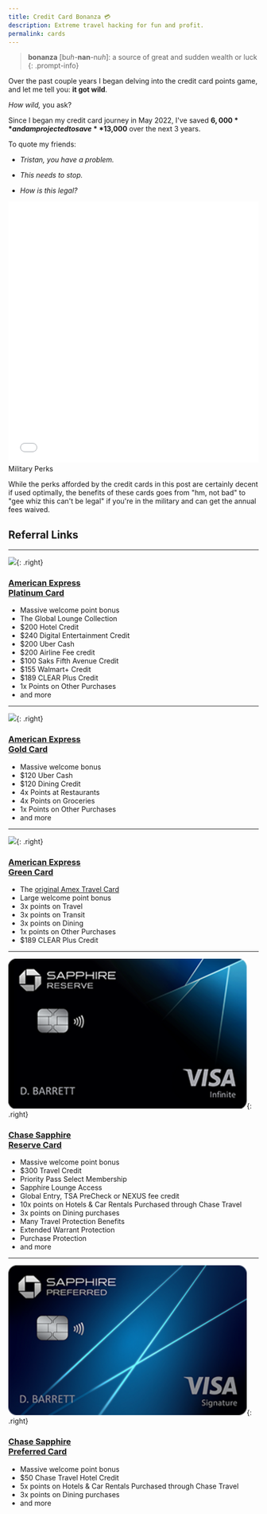 ```yaml
---
title: Credit Card Bonanza 💳
description: Extreme travel hacking for fun and profit.
permalink: cards
---
```


> **bonanza** [b*uh*-**nan**-n*uh*]: a source of great and sudden wealth or luck
{: .prompt-info}

Over the past couple years I began delving into the credit card points game, and let me tell you: **it got wild**.

*How wild,* you ask?

Since I began my credit card journey in May 2022, I've saved **$6,000** and am projected to save **$13,000** over the next 3 years.

To quote my friends:
- *Tristan, you have a problem.*

- *This needs to stop.*

- *How is this legal?*

<iframe id="igraph" scrolling="no" style="border:none;" seamless="seamless" src="/assets/graphs/cards.html" height="525" width="100%"></iframe

## Military Perks
While the perks afforded by the credit cards in this post are certainly decent if used optimally, the benefits of these cards goes from "hm, not bad" to "gee whiz this can't be legal" if you're in the military and can get the annual fees waived.

## Referral Links

---

![](https://icm.aexp-static.com/acquisition/card-art/NUS000000237_480x304_straight_withname.png){: .right}

### [American Express<br>Platinum Card](https://americanexpress.com/en-us/referral/platinum-card?ref=TRIStWpHU2&XL=MIANS)
- Massive welcome point bonus
- The Global Lounge Collection
- $200 Hotel Credit
- $240 Digital Entertainment Credit
- $200 Uber Cash
- $200 Airline Fee credit
- $100 Saks Fifth Avenue Credit
- $155 Walmart+ Credit
- $189 CLEAR Plus Credit
- 1x Points on Other Purchases
- and more

---

![](https://icm.aexp-static.com/acquisition/card-art/NUS000000174_480x304_straight_withname.png){: .right}

### [American Express<br>Gold Card](https://americanexpress.com/en-us/referral/gold-card?ref=TRIStWt793&XL=MIANS)
- Massive welcome bonus
- $120 Uber Cash
- $120 Dining Credit
- 4x Points at Restaurants
- 4x Points on Groceries
- 1x Points on Other Purchases
- and more

---

![](https://icm.aexp-static.com/acquisition/card-art/NUS000000274_480x304_straight_withname.png){: .right}

### [American Express<br>Green Card](#american-expressgreen-card)
- The [original Amex Travel Card](https://www.americanexpress.com/en-us/credit-cards/credit-intel/amex-green-card-benefits/)
- Large welcome point bonus
- 3x points on Travel
- 3x points on Transit
- 3x points on Dining
- 1x points on Other Purchases
- $189 CLEAR Plus Credit

---

![](/assets/images/sapphire_reserve_card.png){: .right}

### [Chase Sapphire<br>Reserve Card](https://www.referyourchasecard.com/19o/PESUKFVCE7)
- Massive welcome point bonus
- $300 Travel Credit
- Priority Pass Select Membership
- Sapphire Lounge Access
- Global Entry, TSA PreCheck or NEXUS fee credit
- 10x points on Hotels & Car Rentals Purchased through Chase Travel
- 3x points on Dining purchases
- Many Travel Protection Benefits
- Extended Warrant Protection
- Purchase Protection
- and more

---

![](/assets/images/sapphire_preferred_card.png){: .right}

### [Chase Sapphire<br>Preferred Card](https://www.referyourchasecard.com/19o/PESUKFVCE7)
- Massive welcome point bonus
- $50 Chase Travel Hotel Credit
- 5x points on Hotels & Car Rentals Purchased through Chase Travel
- 3x points on Dining purchases
- and more